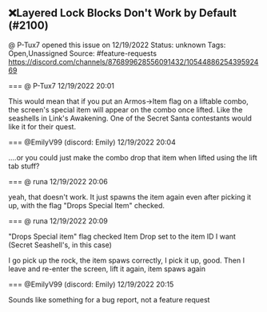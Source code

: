 ## ❌Layered Lock Blocks Don't Work by Default (#2100)
@ P-Tux7 opened this issue on 12/19/2022
Status: unknown
Tags: Open,Unassigned
Source: #feature-requests https://discord.com/channels/876899628556091432/1054488625439592469


=== @ P-Tux7 12/19/2022 20:01

This would mean that if you put an Armos->Item flag on a liftable combo, the screen's special item will appear on the combo once lifted. Like the seashells in Link's Awakening. One of the Secret Santa contestants would like it for their quest.

=== @EmilyV99 (discord: Emily) 12/19/2022 20:04

....or you could just make the combo drop that item when lifted using the lift tab stuff?

=== @ runa 12/19/2022 20:06

yeah, that doesn't work. It just spawns the item again even after picking it up, with the flag "Drops Special Item" checked.

=== @ runa 12/19/2022 20:09

"Drops Special item" flag checked
Item Drop set to the item ID I want (Secret Seashell's, in this case)

I go pick up the rock, the item spaws correctly, I pick it up, good.
Then I leave and re-enter the screen, lift it again, item spaws again

=== @EmilyV99 (discord: Emily) 12/19/2022 20:15

Sounds like something for a bug report, not a feature request
